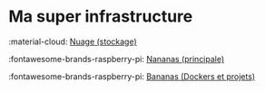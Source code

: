 # Ma super infrastructure

:material-cloud: [Nuage (stockage)](/home/nuage)

:fontawesome-brands-raspberry-pi: [Nananas (principale)](/home/nananas)

:fontawesome-brands-raspberry-pi: [Bananas (Dockers et projets)](/home/bananas)
